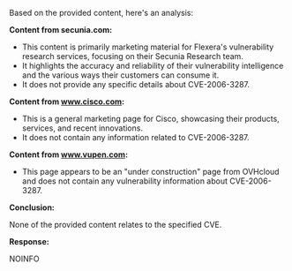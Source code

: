 Based on the provided content, here's an analysis:

**Content from secunia.com:**

*   This content is primarily marketing material for Flexera's vulnerability research services, focusing on their Secunia Research team.
*   It highlights the accuracy and reliability of their vulnerability intelligence and the various ways their customers can consume it.
*   It does not provide any specific details about CVE-2006-3287.

**Content from www.cisco.com:**

*   This is a general marketing page for Cisco, showcasing their products, services, and recent innovations.
*   It does not contain any information related to CVE-2006-3287.

**Content from www.vupen.com:**

*   This page appears to be an "under construction" page from OVHcloud and does not contain any vulnerability information about CVE-2006-3287.

**Conclusion:**

None of the provided content relates to the specified CVE.

**Response:**

NOINFO